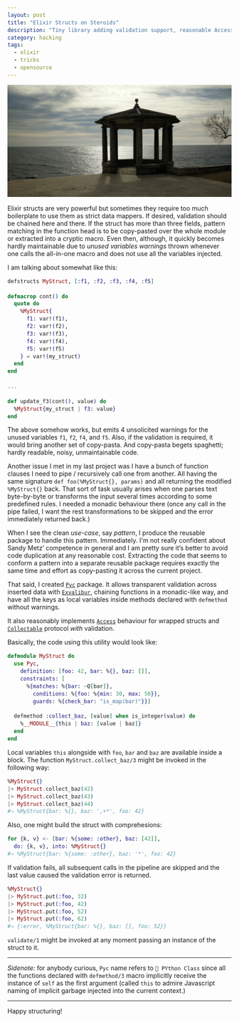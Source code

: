 ```yaml
---
layout: post
title: "Elixir Structs on Steroids"
description: "Tiny library adding validation support, reasonable Access and Collectable implementations and more to Elixir Structs"
category: hacking
tags:
  - elixir
  - tricks
  - opensource
---
```


![Cami de Ronda](/img/cami-de-ronda.jpg)

Elixir structs are very powerful but sometimes they require too much boilerplate to use them as strict data mappers. If desired, validation should be chained here and there. If the struct has more than three fields,
pattern matching in the function head is to be copy-pasted over the whole module or extracted into a cryptic macro. Even then, although, it quickly becomes hardly maintainable due to _unused variables warnings_ thrown whenever one calls the all-in-one macro and does not use all the variables injected.

I am talking about somewhat like this:

```elixir
defstructs MyStruct, [:f1, :f2, :f3, :f4, :f5]

defmacrop cont() do
  quote do
    %MyStruct{
      f1: var!(f1),
      f2: var!(f2),
      f3: var!(f3),
      f4: var!(f4),
      f5: var!(f5)
    } = var!(my_struct)
  end
end

...

def update_f3(cont(), value) do
  %MyStruct{my_struct | f3: value}
end
```

The above somehow works, but emits 4 unsolicited warnings for the unused variables `f1`, `f2`, `f4`, and `f5`. Also, if the validation is required, it would bring another set of copy-pasta. And copy-pasta begets spaghetti; hardly readable, noisy, unmaintainable code.

Another issue I met in my last project was I have a bunch of function clauses I need to pipe / recursively call one from another. All having the same signature `def foo(%MyStruct{}, params)` and all returning the modified `%MyStruct{}` back. That sort of task usually arises when one parses text byte-by-byte or transforms the input several times according to some predefined rules. I needed a monadic behaviour there (once any call in the pipe failed, I want the rest transformations to be skipped and the error immediately returned back.)

When I see the clean _use-case_, say _pattern_, I produce the reusable package to handle this pattern. Immediately. I'm not really confident about Sandy Metz’ competence in general and I am pretty sure it’s better to avoid code duplication at any reasonable cost. Extracting the code that seems to conform a pattern into a separate reusable package requires exactly the same time and effort as copy-pasting it across the current project.

That said, I created [`Pyc`](https://github.com/am-kantox/pyc) package. It allows transparent validation across inserted data with [`Exvalibur`](https://hexdocs.pm/exvalibur), chaining functions in a monadic-like way, and have all the keys as local variables inside methods declared with `defmethod` without warnings.

It also reasonably implements [`Access`](https://hexdocs.pm/elixir/Access.html) behaviour for wrapped structs and [`Collectable`](https://hexdocs.pm/elixir/Collectable.html) protocol _with_ validation.

Basically, the code using this utility would look like:

```elixir
defmodule MyStruct do
  use Pyc,
    definition: [foo: 42, bar: %{}, baz: []],
    constraints: [
      %{matches: %{bar: ~Q[bar]},
        conditions: %{foo: %{min: 30, max: 50}},
        guards: %{check_bar: "is_map(bar)"}}]

  defmethod :collect_baz, [value] when is_integer(value) do
    %__MODULE__{this | baz: [value | baz]}
  end
end
```

Local variables `this` alongside with `foo`, `bar` and `baz` are available inside a block. The function `MyStruct.collect_baz/3` might be invoked in the following way:

```elixir
%MyStruct{}
|> MyStruct.collect_baz(42)
|> MyStruct.collect_baz(43)
|> MyStruct.collect_baz(44)
#⇒ %MyStruct{bar: %{}, baz: ',+*', foo: 42}
```

Also, one might build the struct with comprehesions:

```elixir
for {k, v} <- [bar: %{some: :other}, baz: [42]],
  do: {k, v}, into: %MyStruct{}
#⇒ %MyStruct{bar: %{some: :other}, baz: '*', foo: 42}
```

If validation fails, all subsequent calls in the pipeline are skipped and the last value caused the validation error is returned.

```elixir
%MyStruct{}
|> MyStruct.put(:foo, 32)
|> MyStruct.put(:foo, 42)
|> MyStruct.put(:foo, 52)
|> MyStruct.put(:foo, 62)
#⇒ {:error, %MyStruct{bar: %{}, baz: [], foo: 52}}
```

`validate/1` might be invoked at any moment passing an instance of the struct to it.

---

_Sidenote:_ for anybody curious, `Pyc` name refers to `🐍 PYthon Class` since all the functions declared with `defmethod/3` macro implicitly receive the instance of `self` as the first argument (called `this` to admire Javascript naming of implicit garbage injected into the current context.)

---

Happy structuring!
